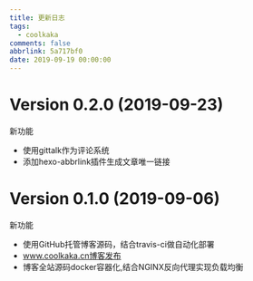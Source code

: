 ```yaml
---
title: 更新日志
tags:
  - coolkaka
comments: false
abbrlink: 5a717bf0
date: 2019-09-19 00:00:00
---
```


# Version 0.2.0 (2019-09-23)

新功能

* 使用gittalk作为评论系统
* 添加hexo-abbrlink插件生成文章唯一链接

# Version 0.1.0 (2019-09-06)

新功能

* 使用GitHub托管博客源码，结合travis-ci做自动化部署
* www.coolkaka.cn博客发布
* 博客全站源码docker容器化,结合NGINX反向代理实现负载均衡